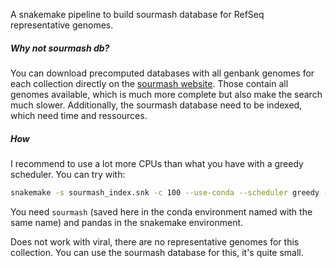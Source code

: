 A snakemake pipeline to build sourmash database for RefSeq representative genomes. 

##### Why not sourmash db?

You can download precomputed databases with all genbank genomes for each collection directly on the [sourmash website](https://sourmash.readthedocs.io/en/latest/databases.html#genbank-bacterial). Those contain all genomes available, which is much more complete but also make the search much slower. Additionally, the sourmash database need to be indexed, which need time and ressources.

##### How

I recommend to use a lot more CPUs than what you have with a greedy scheduler. You can try with:

```bash
snakemake -s sourmash_index.snk -c 100 --use-conda --scheduler greedy --until protozoa/protozoa.sbt.zip
```

You need `sourmash` (saved here in the conda environment named with the same name) and pandas in the snakemake environment.

Does not work with viral, there are no representative genomes for this collection. You can use the sourmash database for this, it's quite small.